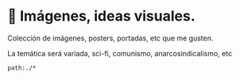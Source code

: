 # :art: Imágenes, ideas visuales.

Colección de imágenes, posters, portadas, etc que me gusten.

La temática será variada, sci-fi, comunismo, anarcosindicalismo, etc

```query {.timeline}
path:./*
```